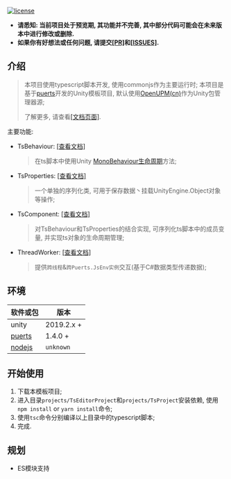 [![license](https://img.shields.io/badge/license-MIT-blue.svg)](https://github.com/throw-out/puerts-unity-kit/blob/main/LICENSE)

- **请悉知: 当前项目处于预览期, 其功能并不完善, 其中部分代码可能会在未来版本中进行修改或删除.**
- **如果你有好想法或任何问题, 请提交[[PR]](https://github.com/throw-out/puerts-unity-kit/pulls)和[[ISSUES]](https://github.com/throw-out/puerts-unity-kit/issues).**

## 介绍
> 本项目使用typescript脚本开发, 使用commonjs作为主要运行时;
> 本项目是基于[puerts](https://github.com/Tencent/puerts)开发的Unity模板项目,  默认使用[OpenUPM(cn)](https://openupm.cn/)作为Unity包管理器源;
>
> 了解更多, 请查看[[文档页面]](./docs).

主要功能:
- TsBehaviour: [[查看文档]](./docs/TsBehaviour.md)
  > 在ts脚本中使用Unity [MonoBehaviour生命周期](https://docs.unity3d.com/2021.3/Documentation/Manual/ExecutionOrder.html)方法;

- TsProperties: [[查看文档]](./docs/TsProperties.md)
  > 一个单独的序列化类, 可用于保存数据丶挂载UnityEngine.Object对象等操作;

- TsComponent: [[查看文档]](./docs/TsComponent.md)
  > 对TsBehaviour和TsProperties的结合实现, 可序列化ts脚本中的成员变量, 并实现ts对象的生命周期管理;

- ThreadWorker: [[查看文档]](./docs/ThreadWorker.md)
  > 提供`跨线程`&`跨Puerts.JsEnv实例`交互(基于C#数据类型传递数据);

## 环境
| 软件或包     |  版本           |
| ------------ | ------------ |
| unity   |  2019.2.x + |
| [puerts](https://github.com/Tencent/puerts/releases) |  1.4.0 + |
| [nodejs](https://nodejs.org/) | `unknown`|

## 开始使用
1. 下载本模板项目;
2. 进入目录`projects/TsEditorProject`和`projects/TsProject`安装依赖, 使用`npm install` or `yarn install`命令; 
3. 使用`tsc`命令分别编译以上目录中的typescript脚本;
4. 完成.

## 规划
- ES模块支持
